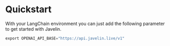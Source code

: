 # Quickstart  

With your LangChain environment you can just add the following parameter to get started with Javelin. 

```python
export OPENAI_API_BASE="https://api.javelin.live/v1"
```

